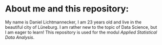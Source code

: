 # About me and this repository:
My name is Daniel Lichtmannecker, I am 23 years old and live in the beautiful city of Lüneburg. I am rather new to the topic of Data Science, but I am eager to learn! This repository is used for the modul *Applied Statistical Data Analysis*. 
